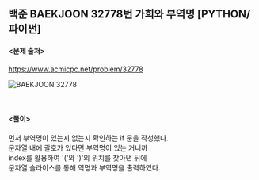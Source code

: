 ## 백준 BAEKJOON 32778번 가희와 부역명 [PYTHON/파이썬]

#### <문제 출처><br>
https://www.acmicpc.net/problem/32778

![BAEKJOON 32778](https://img1.daumcdn.net/thumb/R1280x0/?scode=mtistory2&fname=https%3A%2F%2Fblog.kakaocdn.net%2Fdn%2Fbt1sfG%2FbtsL2ahHTmK%2Fe1AVBK7kCmrif4LR3KWYT1%2Fimg.png)


<br>

#### <풀이><br>

먼저 부역명이 있는지 없는지 확인하는 if 문을 작성했다.  
문자열 내에 괄호가 있다면 부역명이 있는 거니까  
index를 활용하여 '('와 ')'의 위치를 찾아낸 뒤에  
문자열 슬라이스를 통해 역명과 부역명을 출력하였다.  